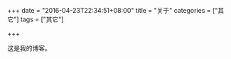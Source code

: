 +++
date = "2016-04-23T22:34:51+08:00"
title = "关于"
categories = ["其它"]
tags = ["其它"]

+++

这是我的博客。
